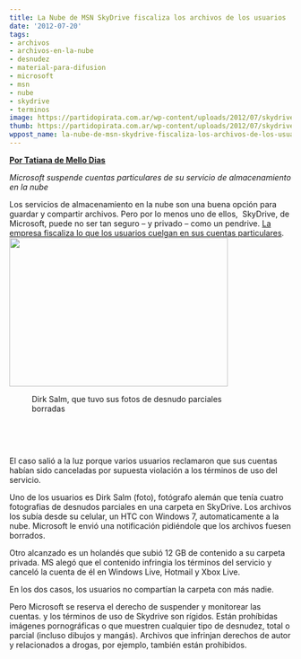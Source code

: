 ```yaml
---
title: La Nube de MSN SkyDrive fiscaliza los archivos de los usuarios
date: '2012-07-20'
tags:
- archivos
- archivos-en-la-nube
- desnudez
- material-para-difusion
- microsoft
- msn
- nube
- skydrive
- terminos
image: https://partidopirata.com.ar/wp-content/uploads/2012/07/skydrive1.jpg
thumb: https://partidopirata.com.ar/wp-content/uploads/2012/07/skydrive1-150x150.jpg
wppost_name: la-nube-de-msn-skydrive-fiscaliza-los-archivos-de-los-usuarios
---
```


<strong><a href="http://blogs.estadao.com.br/link/skydrive-fiscaliza-arquivos-dos-usuarios/" target="_blank">Por Tatiana de Mello Dias</a></strong>

<em>Microsoft suspende cuentas particulares de su servicio de almacenamiento en la nube</em>

Los servicios de almacenamiento en la nube son una buena opción para guardar y compartir archivos. Pero por lo menos uno de ellos,  SkyDrive, de Microsoft, puede no ser tan seguro – y privado – como un pendrive. <a href="http://bitelia.com/2012/07/skydrive-almacenamiento-terminos-uso">La empresa fiscaliza lo que los usuarios cuelgan en sus cuentas particulares</a>.<a href="https://partidopirata.com.ar/wp-content/uploads/2012/07/skydrive1.jpg"><img class="size-full wp-image-5429 alignright" title="skydrive1" src="https://partidopirata.com.ar/wp-content/uploads/2012/07/skydrive1.jpg" alt="" width="390" height="265" />
</a>

<dl id="attachment_5429" class="wp-caption alignright" style="width: 400px;"><dd class="wp-caption-dd">Dirk Salm, que tuvo sus fotos de desnudo parciales borradas</dd></dl>&nbsp;

&nbsp;

El caso salió a la luz porque varios usuarios reclamaron que sus cuentas habían sido canceladas por supuesta violación a los términos de uso del servicio.

Uno de los usuarios es Dirk Salm (foto), fotógrafo alemán que tenía cuatro fotografias de desnudos parciales en una carpeta en SkyDrive. Los archivos los subía desde su celular, un HTC con Windows 7, automaticamente a la nube. Microsoft le envió una notificación pidiéndole que los archivos fuesen borrados.

Otro alcanzado es un holandés que subió 12 GB de contenido a su carpeta privada. MS alegó que el contenido infringia los términos del servicio y canceló la cuenta de él en Windows Live, Hotmail y Xbox Live.

En los dos casos, los usuarios no compartían la carpeta con más nadie.

Pero Microsoft se reserva el derecho de suspender y monitorear las cuentas. y los términos de uso de Skydrive son rígidos. Están prohíbidas imágenes pornográficas o que muestren cualquier tipo de desnudez, total o parcial (incluso dibujos y mangás). Archivos que infrinjan derechos de autor y relacionados a drogas, por ejemplo, también están prohibidos.

&nbsp;
